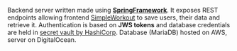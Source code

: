 Backend server written made using [**SpringFramework**](https://spring.io/). It exposes REST endpoints allowing frontend [SimpleWorkout](https://github.com/koxx4/SimpleWorkOut) to save users, their data and retrieve it. Authentication is based on **JWS tokens** and database credentials are held in [secret vault by HashiCorp](https://www.vaultproject.io/). Database (MariaDB) hosted on AWS, server on DigitalOcean.